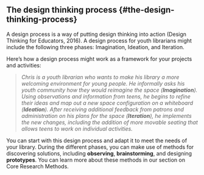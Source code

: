 ## The design thinking process {#the-design-thinking-process}

A design process is a way of putting design thinking into action (Design Thinking for Educators, 2016). A design process for youth librarians might include the following three phases: Imagination, Ideation, and Iteration.

Here’s how a design process might work as a framework for your projects and activities:

>_Chris is a youth librarian who wants to make his library a more welcoming environment for young people. He informally asks his youth community how they would reimagine the space (_**_Imagination_**_). Using observations and information from teens, he begins to refine their ideas and map out a new space configuration on a whiteboard (_**_Ideation_**_). After receiving additional feedback from patrons and administration on his plans for the space (_**_Iteration_**_), he implements the new changes, including the addition of more movable seating that allows teens to work on individual activities._

You can start with this design process and adapt it to meet the needs of your library. During the different phases, you can make use of methods for discovering solutions, including **observing**, **brainstorming**, and designing **prototypes**. You can learn more about these methods in our section on Core Research Methods.